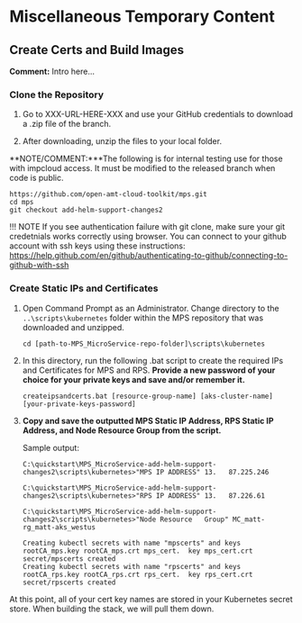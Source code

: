 # Miscellaneous Temporary Content


## Create Certs and Build Images

**Comment:** Intro here...

### Clone the Repository

1. Go to XXX-URL-HERE-XXX and use your GitHub credentials to download a .zip file of the branch.

2. After downloading, unzip the files to your local folder.

**NOTE/COMMENT:***The following is for internal testing use for those with impcloud access. It must be modified to the released branch when code is public.

```
https://github.com/open-amt-cloud-toolkit/mps.git
cd mps
git checkout add-helm-support-changes2
```

!!! NOTE
    If you see authentication failure with git clone, make sure your git credetnials works correctly using browser. You can connect to your github account with ssh keys using these instructions: https://help.github.com/en/github/authenticating-to-github/connecting-to-github-with-ssh

### Create Static IPs and Certificates

1. Open Command Prompt as an Administrator. Change directory to the `..\scripts\kubernetes` folder within the MPS repository that was downloaded and unzipped.

   ```
   cd [path-to-MPS_MicroService-repo-folder]\scripts\kubernetes
   ```
   
2. In this directory, run the following .bat script to create the required IPs and Certificates for MPS and RPS. **Provide a new password of your choice for your private keys and save and/or remember it.**

   ```
   createipsandcerts.bat [resource-group-name] [aks-cluster-name] [your-private-keys-password]
   ```

3. **Copy and save the outputted MPS Static IP Address, RPS Static IP Address, and Node Resource Group from the script.**

   Sample output:

   ```
   C:\quickstart\MPS_MicroService-add-helm-support-changes2\scripts\kubernetes>"MPS IP ADDRESS" 13.   87.225.246

   C:\quickstart\MPS_MicroService-add-helm-support-changes2\scripts\kubernetes>"RPS IP ADDRESS" 13.   87.226.61

   C:\quickstart\MPS_MicroService-add-helm-support-changes2\scripts\kubernetes>"Node Resource   Group" MC_matt-rg_matt-aks_westus

   Creating kubectl secrets with name "mpscerts" and keys rootCA_mps.key rootCA_mps.crt mps_cert.  key mps_cert.crt 
   secret/mpscerts created
   Creating kubectl secrets with name "rpscerts" and keys rootCA_rps.key rootCA_rps.crt rps_cert.  key rps_cert.crt 
   secret/rpscerts created
   ```

At this point, all of your cert key names are stored in your Kubernetes secret store. When building the stack, we will pull them down.

<br><br><br>